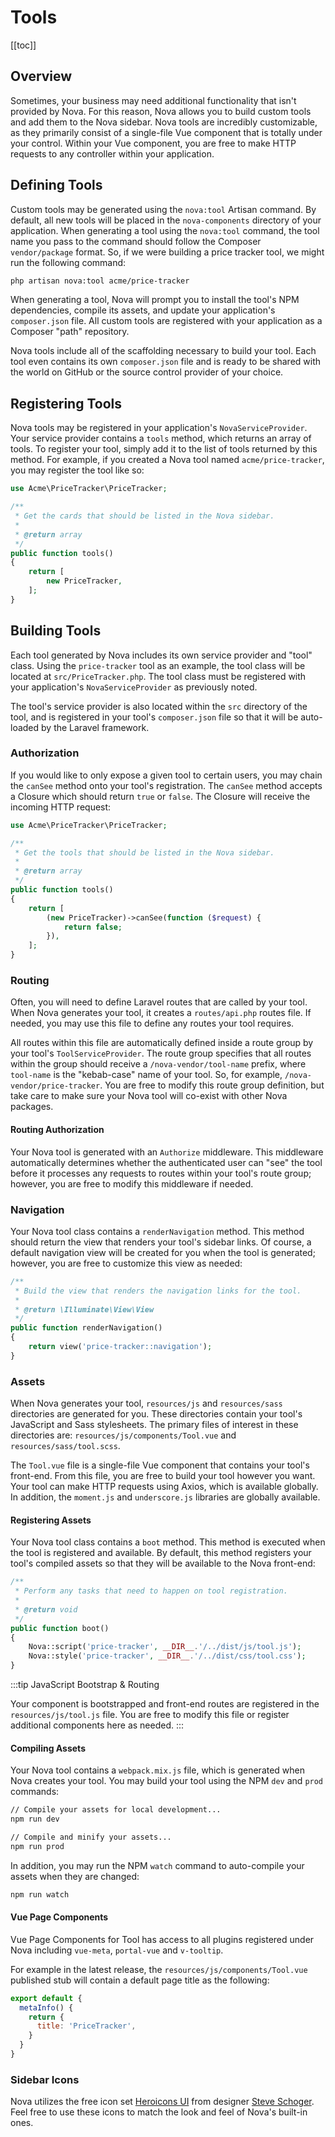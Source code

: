 # Tools

[[toc]]

## Overview

Sometimes, your business may need additional functionality that isn't provided by Nova. For this reason, Nova allows you to build custom tools and add them to the Nova sidebar. Nova tools are incredibly customizable, as they primarily consist of a single-file Vue component that is totally under your control. Within your Vue component, you are free to make HTTP requests to any controller within your application.

## Defining Tools

Custom tools may be generated using the `nova:tool` Artisan command. By default, all new tools will be placed in the `nova-components` directory of your application. When generating a tool using the `nova:tool` command, the tool name you pass to the command should follow the Composer `vendor/package` format. So, if we were building a price tracker tool, we might run the following command:

```bash
php artisan nova:tool acme/price-tracker
```

When generating a tool, Nova will prompt you to install the tool's NPM dependencies, compile its assets, and update your application's `composer.json` file. All custom tools are registered with your application as a Composer "path" repository.

Nova tools include all of the scaffolding necessary to build your tool. Each tool even contains its own `composer.json` file and is ready to be shared with the world on GitHub or the source control provider of your choice.

## Registering Tools

Nova tools may be registered in your application's `NovaServiceProvider`. Your service provider contains a `tools` method, which returns an array of tools. To register your tool, simply add it to the list of tools returned by this method. For example, if you created a Nova tool named `acme/price-tracker`, you may register the tool like so:

```php
use Acme\PriceTracker\PriceTracker;

/**
 * Get the cards that should be listed in the Nova sidebar.
 *
 * @return array
 */
public function tools()
{
    return [
        new PriceTracker,
    ];
}
```

## Building Tools

Each tool generated by Nova includes its own service provider and "tool" class. Using the `price-tracker` tool as an example, the tool class will be located at `src/PriceTracker.php`. The tool class must be registered with your application's `NovaServiceProvider` as previously noted.

The tool's service provider is also located within the `src` directory of the tool, and is registered in your tool's `composer.json` file so that it will be auto-loaded by the Laravel framework.

### Authorization

If you would like to only expose a given tool to certain users, you may chain the `canSee` method onto your tool's registration. The `canSee` method accepts a Closure which should return `true` or `false`. The Closure will receive the incoming HTTP request:

```php
use Acme\PriceTracker\PriceTracker;

/**
 * Get the tools that should be listed in the Nova sidebar.
 *
 * @return array
 */
public function tools()
{
    return [
        (new PriceTracker)->canSee(function ($request) {
            return false;
        }),
    ];
}
```

### Routing

Often, you will need to define Laravel routes that are called by your tool. When Nova generates your tool, it creates a `routes/api.php` routes file. If needed, you may use this file to define any routes your tool requires.

All routes within this file are automatically defined inside a route group by your tool's `ToolServiceProvider`. The route group specifies that all routes within the group should receive a `/nova-vendor/tool-name` prefix, where `tool-name` is the "kebab-case" name of your tool. So, for example, `/nova-vendor/price-tracker`. You are free to modify this route group definition, but take care to make sure your Nova tool will co-exist with other Nova packages.

#### Routing Authorization

Your Nova tool is generated with an `Authorize` middleware. This middleware automatically determines whether the authenticated user can "see" the tool before it processes any requests to routes within your tool's route group; however, you are free to modify this middleware if needed.

### Navigation

Your Nova tool class contains a `renderNavigation` method. This method should return the view that renders your tool's sidebar links. Of course, a default navigation view will be created for you when the tool is generated; however, you are free to customize this view as needed:

```php
/**
 * Build the view that renders the navigation links for the tool.
 *
 * @return \Illuminate\View\View
 */
public function renderNavigation()
{
    return view('price-tracker::navigation');
}
```

### Assets

When Nova generates your tool, `resources/js` and `resources/sass` directories are generated for you. These directories contain your tool's JavaScript and Sass stylesheets. The primary files of interest in these directories are: `resources/js/components/Tool.vue` and `resources/sass/tool.scss`.

The `Tool.vue` file is a single-file Vue component that contains your tool's front-end. From this file, you are free to build your tool however you want. Your tool can make HTTP requests using Axios, which is available globally. In addition, the `moment.js` and `underscore.js` libraries are globally available.

#### Registering Assets

Your Nova tool class contains a `boot` method. This method is executed when the tool is registered and available. By default, this method registers your tool's compiled assets so that they will be available to the Nova front-end:

```php
/**
 * Perform any tasks that need to happen on tool registration.
 *
 * @return void
 */
public function boot()
{
    Nova::script('price-tracker', __DIR__.'/../dist/js/tool.js');
    Nova::style('price-tracker', __DIR__.'/../dist/css/tool.css');
}
```

:::tip JavaScript Bootstrap & Routing

Your component is bootstrapped and front-end routes are registered in the `resources/js/tool.js` file. You are free to modify this file or register additional components here as needed.
:::

#### Compiling Assets

Your Nova tool contains a `webpack.mix.js` file, which is generated when Nova creates your tool. You may build your tool using the NPM `dev` and `prod` commands:

```bash
// Compile your assets for local development...
npm run dev

// Compile and minify your assets...
npm run prod
```

In addition, you may run the NPM `watch` command to auto-compile your assets when they are changed:

```bash
npm run watch
```

#### Vue Page Components

Vue Page Components for Tool has access to all plugins registered under Nova including `vue-meta`, `portal-vue` and `v-tooltip`.

For example in the latest release, the `resources/js/components/Tool.vue` published stub will contain a default page title as the following:

```js
export default {
  metaInfo() {
    return {
      title: 'PriceTracker',
    }
  }
}
```

### Sidebar Icons

Nova utilizes the free icon set [Heroicons UI](https://github.com/sschoger/heroicons-ui) from designer [Steve Schoger](https://twitter.com/steveschoger). Feel free to use these icons to match the look and feel of Nova's built-in ones.
